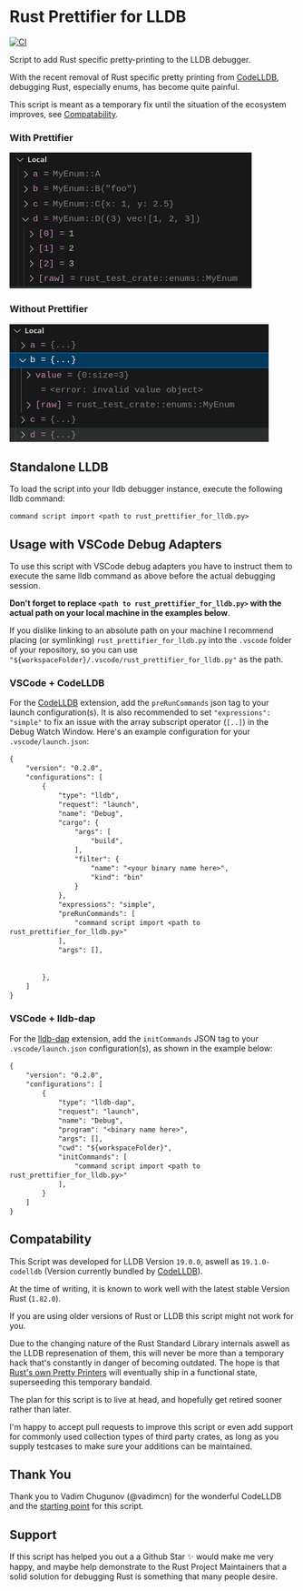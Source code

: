 # Rust Prettifier for LLDB

[![CI](https://github.com/cmrschwarz/rust-prettifier-for-lldb/actions/workflows/ci.yml/badge.svg)](https://github.com/cmrschwarz/rust-prettifier-for-lldb/actions/workflows/ci.yml)


Script to add Rust specific pretty-printing to the LLDB debugger.

With the recent removal of Rust specific pretty printing from [CodeLLDB](https://marketplace.visualstudio.com/items?itemName=vadimcn.vscode-lldb), debugging Rust, especially
enums, has become quite painful.

This script is meant as a temporary fix until the situation of the
ecosystem improves, see [Compatability](#compatability).


### With Prettifier
![After](after.png)


### Without Prettifier
![Before](before.png)


## Standalone LLDB

To load the script into your lldb debugger instance, execute the following lldb command:

```
command script import <path to rust_prettifier_for_lldb.py>
```

## Usage with VSCode Debug Adapters
To use this script with VSCode debug adapters you have to instruct them
to execute the same lldb command as above before the actual debugging session.

**Don't forget to replace `<path to rust_prettifier_for_lldb.py>` 
with the actual path on your local machine in the examples below**.

If you dislike linking to an absolute path on your machine I recommend
placing (or symlinking) `rust_prettifier_for_lldb.py` into the
`.vscode` folder of your repository, so you can use
`"${workspaceFolder}/.vscode/rust_prettifier_for_lldb.py"` as the path.

### VSCode + CodeLLDB
For the [CodeLLDB](https://marketplace.visualstudio.com/items?itemName=vadimcn.vscode-lldb) extension, add the `preRunCommands` json tag to your launch configuration(s).
It is also recommended to set `"expressions": "simple"` to fix an issue with
the array subscript operator (`[..]`) in the Debug Watch Window. 
Here's an example configuration for your `.vscode/launch.json`:

```
{
    "version": "0.2.0",
    "configurations": [
        {
            "type": "lldb",
            "request": "launch",
            "name": "Debug",
            "cargo": {
                "args": [
                    "build",
                ],
                "filter": {
                    "name": "<your binary name here>",
                    "kind": "bin"
                }
            },
            "expressions": "simple",
            "preRunCommands": [
                "command script import <path to rust_prettifier_for_lldb.py>"
            ],
            "args": [],
         
           
        },
    ]
}
```

### VSCode + lldb-dap

For the [lldb-dap](https://marketplace.visualstudio.com/items?itemName=llvm-vs-code-extensions.lldb-dap) extension, add the `initCommands` JSON tag to your `.vscode/launch.json` configuration(s), as shown in the example below:

```
{
    "version": "0.2.0",
    "configurations": [
        {
            "type": "lldb-dap",
            "request": "launch",
            "name": "Debug",
            "program": "<binary name here>",
            "args": [],
            "cwd": "${workspaceFolder}",
            "initCommands": [
                "command script import <path to rust_prettifier_for_lldb.py>"
            ],
        }
    ]
}
```



## Compatability
This Script was developed for LLDB Version `19.0.0`, aswell as `19.1.0-codelldb` (Version currently bundled by [CodeLLDB](https://github.com/vadimcn/codelldb)).

At the time of writing, it is known to work well with the latest stable Version Rust (`1.82.0`). 

If you are using older versions of Rust or LLDB this script might not work for you.

Due to the changing nature of the Rust Standard Library internals aswell
as the LLDB represenation of them, this will never be more than a temporary hack
that's constantly in danger of becoming outdated.
The hope is that [Rust's own  Pretty Printers](https://github.com/rust-lang/rust/blob/717f5df2c308dfb4b7b8e6c002c11fe8269c4011/src/etc/lldb_providers.py) will eventually ship in a functional state, superseeding this temporary bandaid.


The plan for this script is to live at head, and hopefully get retired sooner rather than later.


I'm happy to accept pull requests to improve this script or even add support
for commonly used collection types of third party crates, 
as long as you supply testcases to make sure your additions can be maintained. 

## Thank You

Thank you to Vadim Chugunov (@vadimcn) for the wonderful CodeLLDB
and the [starting point](https://github.com/vadimcn/codelldb/blob/05502bf75e4e7878a99b0bf0a7a81bba2922cbe3/formatters/rust.py) for this script.

## Support

If this script has helped you out a a Github Star :sparkles: would make me very happy, and maybe help demonstrate to the Rust Project Maintainers that a solid solution for debugging Rust is something
that many people desire.   

